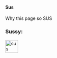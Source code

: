 #### Sus 

Why this page so SUS

<h3 align="left">Sussy:</h3>
<p align="left"> <a href="https://www.youtube.com/watch?v=T59N3DPrvac" target="_blank" rel="noreferrer"> <img src="https://4kjuegos.com/wp-content/uploads/2020/09/Among-Us-2-810x400.jpeg" alt="sus" width="40" height="40"/> </a>
